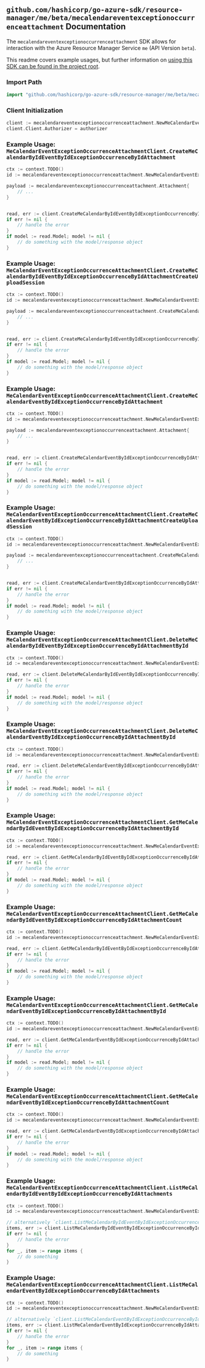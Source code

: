 
## `github.com/hashicorp/go-azure-sdk/resource-manager/me/beta/mecalendareventexceptionoccurrenceattachment` Documentation

The `mecalendareventexceptionoccurrenceattachment` SDK allows for interaction with the Azure Resource Manager Service `me` (API Version `beta`).

This readme covers example usages, but further information on [using this SDK can be found in the project root](https://github.com/hashicorp/go-azure-sdk/tree/main/docs).

### Import Path

```go
import "github.com/hashicorp/go-azure-sdk/resource-manager/me/beta/mecalendareventexceptionoccurrenceattachment"
```


### Client Initialization

```go
client := mecalendareventexceptionoccurrenceattachment.NewMeCalendarEventExceptionOccurrenceAttachmentClientWithBaseURI("https://management.azure.com")
client.Client.Authorizer = authorizer
```


### Example Usage: `MeCalendarEventExceptionOccurrenceAttachmentClient.CreateMeCalendarByIdEventByIdExceptionOccurrenceByIdAttachment`

```go
ctx := context.TODO()
id := mecalendareventexceptionoccurrenceattachment.NewMeCalendarEventExceptionOccurrenceID("eventIdValue", "eventId1Value")

payload := mecalendareventexceptionoccurrenceattachment.Attachment{
	// ...
}


read, err := client.CreateMeCalendarByIdEventByIdExceptionOccurrenceByIdAttachment(ctx, id, payload)
if err != nil {
	// handle the error
}
if model := read.Model; model != nil {
	// do something with the model/response object
}
```


### Example Usage: `MeCalendarEventExceptionOccurrenceAttachmentClient.CreateMeCalendarByIdEventByIdExceptionOccurrenceByIdAttachmentCreateUploadSession`

```go
ctx := context.TODO()
id := mecalendareventexceptionoccurrenceattachment.NewMeCalendarEventExceptionOccurrenceID("eventIdValue", "eventId1Value")

payload := mecalendareventexceptionoccurrenceattachment.CreateMeCalendarByIdEventByIdExceptionOccurrenceByIdAttachmentCreateUploadSessionRequest{
	// ...
}


read, err := client.CreateMeCalendarByIdEventByIdExceptionOccurrenceByIdAttachmentCreateUploadSession(ctx, id, payload)
if err != nil {
	// handle the error
}
if model := read.Model; model != nil {
	// do something with the model/response object
}
```


### Example Usage: `MeCalendarEventExceptionOccurrenceAttachmentClient.CreateMeCalendarEventByIdExceptionOccurrenceByIdAttachment`

```go
ctx := context.TODO()
id := mecalendareventexceptionoccurrenceattachment.NewMeCalendarEventExceptionOccurrenceID("eventIdValue", "eventId1Value")

payload := mecalendareventexceptionoccurrenceattachment.Attachment{
	// ...
}


read, err := client.CreateMeCalendarEventByIdExceptionOccurrenceByIdAttachment(ctx, id, payload)
if err != nil {
	// handle the error
}
if model := read.Model; model != nil {
	// do something with the model/response object
}
```


### Example Usage: `MeCalendarEventExceptionOccurrenceAttachmentClient.CreateMeCalendarEventByIdExceptionOccurrenceByIdAttachmentCreateUploadSession`

```go
ctx := context.TODO()
id := mecalendareventexceptionoccurrenceattachment.NewMeCalendarEventExceptionOccurrenceID("eventIdValue", "eventId1Value")

payload := mecalendareventexceptionoccurrenceattachment.CreateMeCalendarEventByIdExceptionOccurrenceByIdAttachmentCreateUploadSessionRequest{
	// ...
}


read, err := client.CreateMeCalendarEventByIdExceptionOccurrenceByIdAttachmentCreateUploadSession(ctx, id, payload)
if err != nil {
	// handle the error
}
if model := read.Model; model != nil {
	// do something with the model/response object
}
```


### Example Usage: `MeCalendarEventExceptionOccurrenceAttachmentClient.DeleteMeCalendarByIdEventByIdExceptionOccurrenceByIdAttachmentById`

```go
ctx := context.TODO()
id := mecalendareventexceptionoccurrenceattachment.NewMeCalendarEventExceptionOccurrenceAttachmentID("eventIdValue", "eventId1Value", "attachmentIdValue")

read, err := client.DeleteMeCalendarByIdEventByIdExceptionOccurrenceByIdAttachmentById(ctx, id)
if err != nil {
	// handle the error
}
if model := read.Model; model != nil {
	// do something with the model/response object
}
```


### Example Usage: `MeCalendarEventExceptionOccurrenceAttachmentClient.DeleteMeCalendarEventByIdExceptionOccurrenceByIdAttachmentById`

```go
ctx := context.TODO()
id := mecalendareventexceptionoccurrenceattachment.NewMeCalendarEventExceptionOccurrenceAttachmentID("eventIdValue", "eventId1Value", "attachmentIdValue")

read, err := client.DeleteMeCalendarEventByIdExceptionOccurrenceByIdAttachmentById(ctx, id)
if err != nil {
	// handle the error
}
if model := read.Model; model != nil {
	// do something with the model/response object
}
```


### Example Usage: `MeCalendarEventExceptionOccurrenceAttachmentClient.GetMeCalendarByIdEventByIdExceptionOccurrenceByIdAttachmentById`

```go
ctx := context.TODO()
id := mecalendareventexceptionoccurrenceattachment.NewMeCalendarEventExceptionOccurrenceAttachmentID("eventIdValue", "eventId1Value", "attachmentIdValue")

read, err := client.GetMeCalendarByIdEventByIdExceptionOccurrenceByIdAttachmentById(ctx, id)
if err != nil {
	// handle the error
}
if model := read.Model; model != nil {
	// do something with the model/response object
}
```


### Example Usage: `MeCalendarEventExceptionOccurrenceAttachmentClient.GetMeCalendarByIdEventByIdExceptionOccurrenceByIdAttachmentCount`

```go
ctx := context.TODO()
id := mecalendareventexceptionoccurrenceattachment.NewMeCalendarEventExceptionOccurrenceID("eventIdValue", "eventId1Value")

read, err := client.GetMeCalendarByIdEventByIdExceptionOccurrenceByIdAttachmentCount(ctx, id)
if err != nil {
	// handle the error
}
if model := read.Model; model != nil {
	// do something with the model/response object
}
```


### Example Usage: `MeCalendarEventExceptionOccurrenceAttachmentClient.GetMeCalendarEventByIdExceptionOccurrenceByIdAttachmentById`

```go
ctx := context.TODO()
id := mecalendareventexceptionoccurrenceattachment.NewMeCalendarEventExceptionOccurrenceAttachmentID("eventIdValue", "eventId1Value", "attachmentIdValue")

read, err := client.GetMeCalendarEventByIdExceptionOccurrenceByIdAttachmentById(ctx, id)
if err != nil {
	// handle the error
}
if model := read.Model; model != nil {
	// do something with the model/response object
}
```


### Example Usage: `MeCalendarEventExceptionOccurrenceAttachmentClient.GetMeCalendarEventByIdExceptionOccurrenceByIdAttachmentCount`

```go
ctx := context.TODO()
id := mecalendareventexceptionoccurrenceattachment.NewMeCalendarEventExceptionOccurrenceID("eventIdValue", "eventId1Value")

read, err := client.GetMeCalendarEventByIdExceptionOccurrenceByIdAttachmentCount(ctx, id)
if err != nil {
	// handle the error
}
if model := read.Model; model != nil {
	// do something with the model/response object
}
```


### Example Usage: `MeCalendarEventExceptionOccurrenceAttachmentClient.ListMeCalendarByIdEventByIdExceptionOccurrenceByIdAttachments`

```go
ctx := context.TODO()
id := mecalendareventexceptionoccurrenceattachment.NewMeCalendarEventExceptionOccurrenceID("eventIdValue", "eventId1Value")

// alternatively `client.ListMeCalendarByIdEventByIdExceptionOccurrenceByIdAttachments(ctx, id)` can be used to do batched pagination
items, err := client.ListMeCalendarByIdEventByIdExceptionOccurrenceByIdAttachmentsComplete(ctx, id)
if err != nil {
	// handle the error
}
for _, item := range items {
	// do something
}
```


### Example Usage: `MeCalendarEventExceptionOccurrenceAttachmentClient.ListMeCalendarEventByIdExceptionOccurrenceByIdAttachments`

```go
ctx := context.TODO()
id := mecalendareventexceptionoccurrenceattachment.NewMeCalendarEventExceptionOccurrenceID("eventIdValue", "eventId1Value")

// alternatively `client.ListMeCalendarEventByIdExceptionOccurrenceByIdAttachments(ctx, id)` can be used to do batched pagination
items, err := client.ListMeCalendarEventByIdExceptionOccurrenceByIdAttachmentsComplete(ctx, id)
if err != nil {
	// handle the error
}
for _, item := range items {
	// do something
}
```
